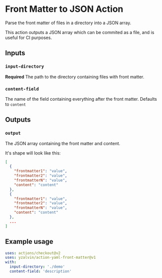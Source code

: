 # Front Matter to JSON Action

Parse the front matter of files in a directory into a JSON array.

This action outputs a JSON array which can be commited as a file, and is useful for CI purposes.

## Inputs

### `input-directory`

**Required** The path to the directory containing files with front matter.

### `content-field`

The name of the field containing everything after the front matter. Defaults to `content`

## Outputs

### `output`

The JSON array containing the front matter and content.

It's shape will look like this:

```json
[
  {
    "frontmatter1": "value",
    "frontmatter2": "value",
    "frontmatterN": "value",
    "content": "content"
  },
  {
    "frontmatter1": "value",
    "frontmatter2": "value",
    "frontmatterN": "value",
    "content": "content"
  },
  ...
]
```

## Example usage

```yaml
uses: actions/checkout@v2
uses: yzalvin/action-yaml-front-matter@v1
with:
  input-directory: './demo'
  content-field: 'description'
```
